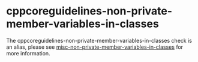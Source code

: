 cppcoreguidelines-non-private-member-variables-in-classes
=========================================================

The cppcoreguidelines-non-private-member-variables-in-classes check is
an alias, please see
[misc-non-private-member-variables-in-classes](https://clang.llvm.org/extra/clang-tidy/checks/misc-non-private-member-variables-in-classes.html)
for more information.
